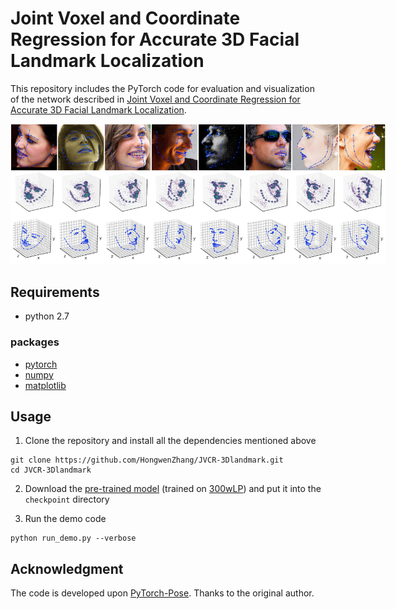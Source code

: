 # Joint Voxel and Coordinate Regression for Accurate 3D Facial Landmark Localization

This repository includes the PyTorch code for evaluation and visualization of the network described in [Joint Voxel and Coordinate Regression for Accurate 3D Facial Landmark Localization](https://arxiv.org/abs/1801.09242).

<p align='center'>
<img src='imgs/aflwDemo.gif' title='examples for 3D facial landmark localization' style='max-width:600px'></img>
</p>

## Requirements

- python 2.7

### packages

- [pytorch](https://www.pytorch.org)
- [numpy](http://www.numpy.org)
- [matplotlib](https://matplotlib.org)

## Usage

1. Clone the repository and install all the dependencies mentioned above
```
git clone https://github.com/HongwenZhang/JVCR-3Dlandmark.git
cd JVCR-3Dlandmark
```

2. Download the [pre-trained model](https://drive.google.com/drive/folders/1wT3efHjqUfTMHj8qAjkPn8m9qS614Lxu) (trained on [300wLP](http://www.cbsr.ia.ac.cn/users/xiangyuzhu/projects/3DDFA/main.htm)) and put it into the `checkpoint` directory

3. Run the demo code

```
python run_demo.py --verbose
```

## Acknowledgment

The code is developed upon [PyTorch-Pose](https://github.com/bearpaw/pytorch-pose). Thanks to the original author.